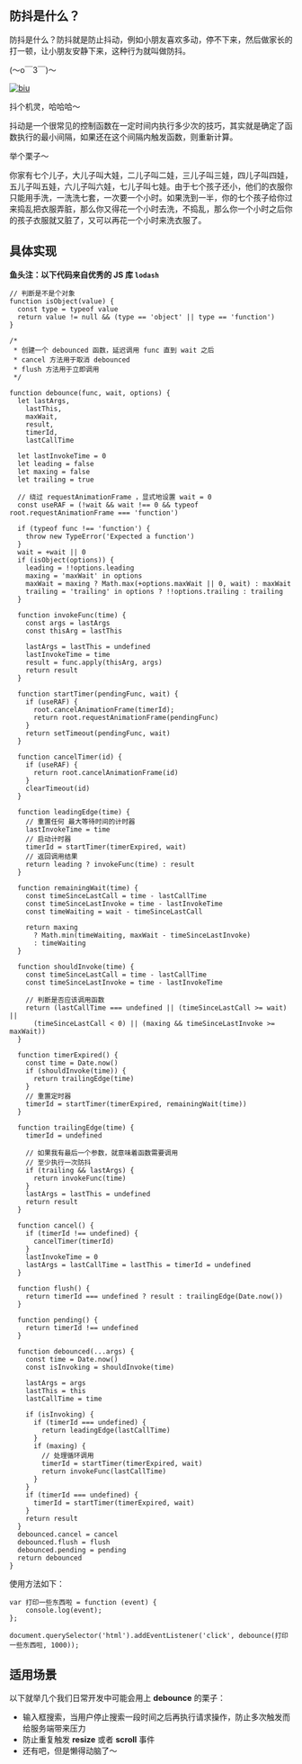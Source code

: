 ## 防抖是什么？

防抖是什么？防抖就是防止抖动，例如小朋友喜欢多动，停不下来，然后做家长的打一顿，让小朋友安静下来，这种行为就叫做防抖。

(～o￣3￣)～

[![biu](https://camo.githubusercontent.com/2f921b4a07d38148d71fbc49f1c717ad1fd228d66d42ea5af7ec9c5e17014eef/68747470733a2f2f696d672e77616e79782e636f6d2f55706c6f6164732f75656469746f722f696d6167652f32303137303830382f313530323138313932343230393633322e6a7067)](https://camo.githubusercontent.com/2f921b4a07d38148d71fbc49f1c717ad1fd228d66d42ea5af7ec9c5e17014eef/68747470733a2f2f696d672e77616e79782e636f6d2f55706c6f6164732f75656469746f722f696d6167652f32303137303830382f313530323138313932343230393633322e6a7067)

抖个机灵，哈哈哈～

抖动是一个很常见的控制函数在一定时间内执行多少次的技巧，其实就是确定了函数执行的最小间隔，如果还在这个间隔内触发函数，则重新计算。

举个栗子～

你家有七个儿子，大儿子叫大娃，二儿子叫二娃，三儿子叫三娃，四儿子叫四娃，五儿子叫五娃，六儿子叫六娃，七儿子叫七娃。由于七个孩子还小，他们的衣服你只能用手洗，一洗洗七套，一次要一个小时。如果洗到一半，你的七个孩子给你过来捣乱把衣服弄脏，那么你又得花一个小时去洗，不捣乱，那么你一个小时之后你的孩子衣服就又脏了，又可以再花一个小时来洗衣服了。

## 具体实现

**鱼头注：以下代码来自优秀的 JS 库 `lodash`**

```
// 判断是不是个对象
function isObject(value) {
  const type = typeof value
  return value != null && (type == 'object' || type == 'function')
}

/*
 * 创建一个 debounced 函数，延迟调用 func 直到 wait 之后
 * cancel 方法用于取消 debounced
 * flush 方法用于立即调用
 */

function debounce(func, wait, options) {
  let lastArgs,
    lastThis,
    maxWait,
    result,
    timerId,
    lastCallTime

  let lastInvokeTime = 0
  let leading = false
  let maxing = false
  let trailing = true

  // 绕过 requestAnimationFrame ，显式地设置 wait = 0
  const useRAF = (!wait && wait !== 0 && typeof root.requestAnimationFrame === 'function')

  if (typeof func !== 'function') {
    throw new TypeError('Expected a function')
  }
  wait = +wait || 0
  if (isObject(options)) {
    leading = !!options.leading
    maxing = 'maxWait' in options
    maxWait = maxing ? Math.max(+options.maxWait || 0, wait) : maxWait
    trailing = 'trailing' in options ? !!options.trailing : trailing
  }

  function invokeFunc(time) {
    const args = lastArgs
    const thisArg = lastThis

    lastArgs = lastThis = undefined
    lastInvokeTime = time
    result = func.apply(thisArg, args)
    return result
  }

  function startTimer(pendingFunc, wait) {
    if (useRAF) {
      root.cancelAnimationFrame(timerId);
      return root.requestAnimationFrame(pendingFunc)
    }
    return setTimeout(pendingFunc, wait)
  }

  function cancelTimer(id) {
    if (useRAF) {
      return root.cancelAnimationFrame(id)
    }
    clearTimeout(id)
  }

  function leadingEdge(time) {
    // 重置任何 最大等待时间的计时器
    lastInvokeTime = time
    // 启动计时器
    timerId = startTimer(timerExpired, wait)
    // 返回调用结果
    return leading ? invokeFunc(time) : result
  }

  function remainingWait(time) {
    const timeSinceLastCall = time - lastCallTime
    const timeSinceLastInvoke = time - lastInvokeTime
    const timeWaiting = wait - timeSinceLastCall

    return maxing
      ? Math.min(timeWaiting, maxWait - timeSinceLastInvoke)
      : timeWaiting
  }

  function shouldInvoke(time) {
    const timeSinceLastCall = time - lastCallTime
    const timeSinceLastInvoke = time - lastInvokeTime

    // 判断是否应该调用函数
    return (lastCallTime === undefined || (timeSinceLastCall >= wait) ||
      (timeSinceLastCall < 0) || (maxing && timeSinceLastInvoke >= maxWait))
  }

  function timerExpired() {
    const time = Date.now()
    if (shouldInvoke(time)) {
      return trailingEdge(time)
    }
    // 重置定时器
    timerId = startTimer(timerExpired, remainingWait(time))
  }

  function trailingEdge(time) {
    timerId = undefined

    // 如果我有最后一个参数，就意味着函数需要调用
    // 至少执行一次防抖
    if (trailing && lastArgs) {
      return invokeFunc(time)
    }
    lastArgs = lastThis = undefined
    return result
  }

  function cancel() {
    if (timerId !== undefined) {
      cancelTimer(timerId)
    }
    lastInvokeTime = 0
    lastArgs = lastCallTime = lastThis = timerId = undefined
  }

  function flush() {
    return timerId === undefined ? result : trailingEdge(Date.now())
  }

  function pending() {
    return timerId !== undefined
  }

  function debounced(...args) {
    const time = Date.now()
    const isInvoking = shouldInvoke(time)

    lastArgs = args
    lastThis = this
    lastCallTime = time

    if (isInvoking) {
      if (timerId === undefined) {
        return leadingEdge(lastCallTime)
      }
      if (maxing) {
        // 处理循环调用
        timerId = startTimer(timerExpired, wait)
        return invokeFunc(lastCallTime)
      }
    }
    if (timerId === undefined) {
      timerId = startTimer(timerExpired, wait)
    }
    return result
  }
  debounced.cancel = cancel
  debounced.flush = flush
  debounced.pending = pending
  return debounced
}
```

使用方法如下：

```
var 打印一些东西啦 = function (event) {
	console.log(event);
};

document.querySelector('html').addEventListener('click', debounce(打印一些东西啦, 1000));
```

## 适用场景

以下就举几个我们日常开发中可能会用上 **debounce** 的栗子：

* 输入框搜索，当用户停止搜索一段时间之后再执行请求操作，防止多次触发而给服务端带来压力
* 防止重复触发 **resize** 或者 **scroll** 事件
* 还有吧，但是懒得动脑了～
